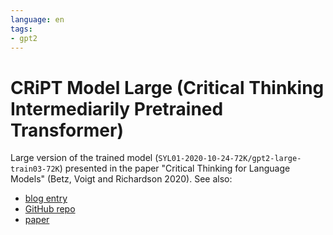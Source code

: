 ```yaml
---
language: en
tags:
- gpt2
---
```

# CRiPT Model Large (Critical Thinking Intermediarily Pretrained Transformer)
Large version of the trained model (`SYL01-2020-10-24-72K/gpt2-large-train03-72K`) presented in the paper "Critical Thinking for Language Models" (Betz, Voigt and Richardson 2020). See also:
 * [blog entry](https://debatelab.github.io/journal/critical-thinking-language-models.html)
 * [GitHub repo](https://github.com/debatelab/aacorpus)
 * [paper](https://arxiv.org/pdf/2009.07185) 